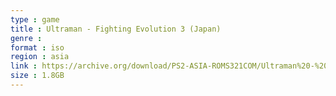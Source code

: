 ```yaml
---
type : game
title : Ultraman - Fighting Evolution 3 (Japan)
genre : 
format : iso
region : asia
link : https://archive.org/download/PS2-ASIA-ROMS321COM/Ultraman%20-%20Fighting%20Evolution%203%20%28Japan%29.7z
size : 1.8GB
---
```

